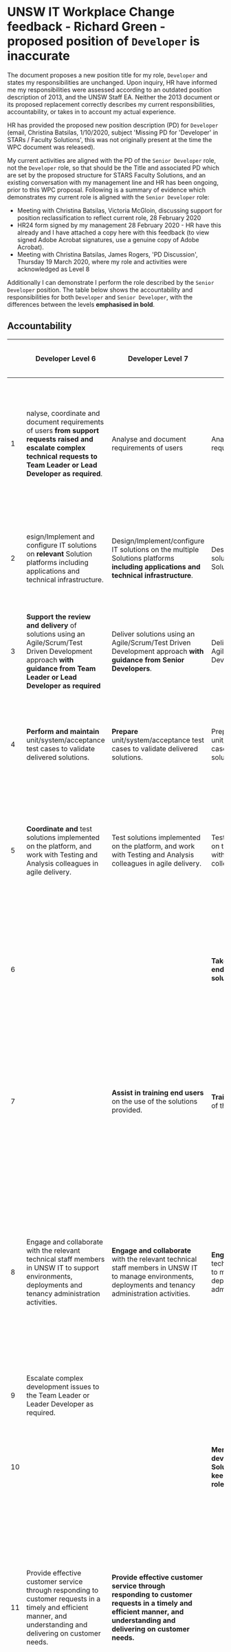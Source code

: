 # UNSW IT Workplace Change feedback - Richard Green - proposed position of `Developer` is inaccurate

The document proposes a new position title for my role, `Developer` and states my responsibilities are unchanged. Upon inquiry, HR have informed me my responsibilities were assessed according to an outdated position description of 2013, and the UNSW Staff EA. Neither the 2013 document or its proposed replacement correctly describes my current responsibilities, accountability, or takes in to account my actual experience.

HR has provided the proposed new position description (PD) for `Developer` (email, Christina Batsilas, 1/10/2020, subject 'Missing PD for 'Developer' in STARs / Faculty Solutions', this was not originally present at the time the WPC document was released).

My current activities are aligned with the PD of the `Senior Developer` role, not the `Developer` role, so that should be the Title and associated PD which are set by the proposed structure for STARS Faculty Solutions, and an existing conversation with my management line and HR has been ongoing, prior to this WPC proposal. Following is a summary of evidence which demonstrates my current role is aligned with the `Senior Developer` role:

- Meeting with Christina Batsilas, Victoria McGloin, discussing support for position reclassification to reflect current role, 28 February 2020
- HR24 form signed by my management 28 February 2020 - HR have this already and I have attached a copy here with this feedback (to view signed Adobe Acrobat signatures, use a genuine copy of Adobe Acrobat).
- Meeting with Christina Batsilas, James Rogers, 'PD Discussion', Thursday 19 March 2020, where my role and activities were acknowledged as Level 8

Additionally I can demonstrate I perform the role described by the `Senior Developer` position. The table below shows the accountability and responsibilities for both `Developer` and `Senior Developer`, with the differences between the levels __emphasised in bold__.

## Accountability

| | Developer Level 6 | Developer Level 7 | Senior Developer | Evidence current role meets the higher criteria |
|-|-------------------|-------------------|------------------|-------------------------------------------------|
| 1 | nalyse, coordinate and document requirements of users __from support requests raised and escalate complex technical requests to Team Leader or Lead Developer as required__.| Analyse and document requirements of users | Analyse and document requirements of users | Example: meetings with Sydney Orthopaedics Research Lab staff to understand the requirements for data acquisition and storage related to their DI-COM equipment |
| 2 | esign/Implement  and  configure  IT  solutions  on  __relevant__  Solution  platforms  including applications and technical infrastructure. | Design/Implement/configure IT solutions on the multiple Solutions platforms __including applications and technical infrastructure__. | Design/Implement/configure solutions on the __multiple__ Solutions platforms. | Example: Physical, Virtual and Cloud infrastructure, LAMP, Tomcat platforms, RAILS, Drupal, Mediawiki application deployments |
| 3 | __Support the review and delivery__ of solutions using an Agile/Scrum/Test Driven Development approach __with guidance from Team Leader or Lead Developer as required__ | Deliver solutions using an Agile/Scrum/Test Driven Development approach __with guidance from Senior Developers__. | Deliver solutions using an Agile/Scrum/Test Driven Development approach. | Examples: multiple projects developed and/or tracked using agile methodologies and related tool sets and technologies. |
| 4 | __Perform and maintain__ unit/system/acceptance test cases to validate delivered solutions. | __Prepare__ unit/system/acceptance test cases to validate delivered solutions. | Prepare unit/system/acceptance test cases to validate delivered solutions. | Example - devising and training UNSW tester for smoke testing, creating user stories with defined acceptance testes associated |
| 5 | __Coordinate and__ test solutions implemented on the platform, and work with Testing and Analysis colleagues in agile delivery. | Test solutions implemented on the platform, and work with Testing and Analysis colleagues in agile delivery. | Test solutions implemented on the platform, and work with Testing and Analysis colleagues in agile delivery.| Example, ensuring development stories are expressed in a way which facilities functional testing, execution of unit tests during build processes |
| 6 | | | __Take responsibility for the end-to-end delivery of solutions.__ | Examples include CBDRH Covid 19 research service, SORL DiCOM connector, DEAP service for UNSW Medicine, STARS container cluster POC, CBDHR ERICA |
| 7 | | __Assist in training end users__ on the use of the solutions provided. | __Train__ end users on the use of the solutions provided. | Example: I designed and provide on-boarding sessions for users of infrastructure I operate. E.g. ERICA, I have worked with other team members to deliver training for Sydney Orthopaedics Lab |
| 8 | Engage  and  collaborate  with  the  relevant  technical  staff  members  in  UNSW  IT  to  support environments, deployments and tenancy administration activities. | __Engage and collaborate__ with the relevant technical staff members in UNSW IT to manage environments, deployments and tenancy administration activities. | __Engage__ with the relevant technical people in UNSW IT to manage environments, deployments and tenancy administration activities. | Working with Networks team for F5 solutions, working with UNSW IT Security, working with VMWare teams and Linux teams from UNSW IT Production Services, Working with Service Management Office on Service Management Packages, Post Incident Response|
| 9 | Escalate complex development issues to the Team Leader or Leader Developer as required. | | 
| 10 | | | __Mentor and support development activity of Solution Developers in keeping with this senior role within the team.__ | Examples: presentations to our team for STARS container cluster POC, mentoring team members and beyond within UNSW IT  |
| 11 | Provide effective customer service through responding to customer requests in a timely and efficient manner, and understanding and delivering on customer needs. | __Provide effective customer service through responding to customer requests in a timely and efficient manner, and understanding and delivering on customer needs.__ | | Examples - timely direct response for all services for which I have responsibility. Ensuring queries to which I cannot respond are redirected appropriately. Follow up requests for feedback from customers and associates to ensure my response was sufficient. |
| 12 | Cooperate with all health  and safety policies  and procedures of the university and take all reasonable care to ensure that your actions or omissions do not impact on the health and safety of yourself or others.| Cooperate with all health  and safety policies  and procedures of the university and take all reasonable care to ensure that your actions or omissions do not impact on the health and safety of yourself or others.  | Cooperate with all health and safety policies and procedures of the university and take all reasonable care to ensure that your actions or omissions do not impact on the health and safety of yourself or others.| I undertake required training for OHS matters and have a defined OHS related role of First Aider within UNSW |
| 13 | Align with and actively demonstrate the UNSW Values in Action: Our Behaviours and the UNSW Code of Conduct. | Align with and actively demonstrate the UNSW Values in Action: Our Behaviours and the UNSW Code of Conduct.  | Align with and actively demonstrate the UNSW Values in Action: Our Behaviours and the UNSW Code of Conduct. | I have a strong commitment to the values of UNSW which include commitments to demonstrate excellence, building collaboration, embracing diversity, driving innovation, and displaying respect |

## Skills and Experience

| | Developer L6 | Developer L7 | Senior Developer | Evidence current role meets the higher criteria |
|-|--------------|--------------|------------------|-------------------------------------------------|
| 1 | At least 3 years’ relevant experience implementing solutions using various IT solutions platforms| __Relative experience__ implementing solutions using various platform solutions. | __Minimum 3 years__ experience implementing solutions using various platform solutions. | 25+ years experience of Linux, Windows, Databases, Web. 12 years experience AWS, 5 years complex cloud infrastructure |
| 2 | | Experience working with Agile delivery methodologies | Experience working with Agile delivery methodologies | I have used JIRA since 2013, and have worked with Agile delivery methodologies (DSDM, SCRUM, Kanban) since 2016 |
| 3 | | Experience using a delivery management tool (e.g. JIRA or MS Team Foundation Server). | Experience using a delivery management tool (e.g. JIRA or MS Team Foundation Server). | I have used JIRA, operated JIRA projects and supported JIRA since 2013 |
| 4 | Experience with __performing and maintaining__ test cases. | Experience with preparation and execution of test cases.| Experience with preparation and execution of test cases. | I have worked with UNSW Testers for end-to-end product testing, and ensured the presence of unit tested, and built pipelines using tests, since 2016 |
| 5 | __Advanced__ interpersonal skills, and __proven ability__ to establish effective relationships with fellow IT colleagues and customers. | Good interpersonal skills, establishing effective relationships with fellow IT colleagues, the business and other stakeholders.| Good interpersonal skills, establishing effective relationships with fellow IT colleagues, the business and other stakeholders. | I have 25+ years of experience with communications with internal and external vendors, service providers and customers, from my role with UNSW, with previous employers, and in a voluntary capacity with NSW State Emergency Service (SES) |
| 6 | | Effective organisational and coordination skills, as well as customer service and dispute resolution skills. | Effective __people leadership__, organisational, coordination, motivational, negotiation and dispute resolution skill. | I have worked as a tech lead on UNSW projects with internal and external teams. additionally I hold nationally recognised vocational education and training (VET) qualifications as a Skills Trainer (TAEDEL301A, BSBCMM401A) and Team Leader (PUAOPE004B), and have held role of Team Leader for NSW State Emergency Service.  I actively share knowledge with team members and seek feedback. I enthusiastically participate in UNSW IT DevOps practice sessions promoting collaboration. I have participated in information sessions with UNSW Research Technologies 'Hacky Hour' sessions. |
| 7 | Ability to apply analytical skill and conceptual thinking to the analysis, design and implementation of solutions.  | Ability to apply analytical skill and conceptual thinking to the analysis, design and implementation of solutions | Ability to apply analytical skill and conceptual thinking to the analysis, design and implementation of solutions. | Ability to apply analytical skill and conceptual thinking to the analysis, design and implementation of solutions. | I have designed an built and documented end-to-end solutions, both working both in teams, and individually. e.g. ERICA, SORL DiCOM Connector, POC Cluster hosting solution for STARS Faculty Solutions |
| 8 | | Experience working in a formal environment interacting with stakeholders at all levels of an organisation. | Experience working in a formal environment interacting with stakeholders at all levels of an organisation. | At UNSW I have worked with customers (CBDRH), our vendors (DiUS, Intersect, IONIZE), and external organisations, including federal government (AIHW), and state government (NSW Data Analytics Centre, eHealth NSW, CHEReL) |
| 9 | | A professional attitude to the delivery of high-quality customer outcomes | A professional attitude to the delivery of high-quality customer outcomes. | Foreseeing problems a customer might encounter, and facilitating a path towards solution. e.g. recently, CBDRH ANZARD research project, noticing vendor was not fulfilling expected level of service, and actively working with customer and vendor towards an agreed and sustainable solution. Following up with a customer to request feedback and ensure customer expectations and requirements are delivered. |
| 10 | Excellent time management skills, with a demonstrated ability to respond to changing priorities, and meet competing deadlines by using judgement and initiative. | | |
| 11 | bility to work collaboratively and productively within a team, but also to take initiative and work independently while managing competing demands.| | |
| 12 | emonstrated experience providing effective customer service and support to clients at all levels, including a professional attitude to the delivery of high-quality customer outcomes. | | |
| 13 | Knowledge of health and safety responsibilities and commitment to attending relevant health and safety training.| Knowledge of health and safety responsibilities and commitment to attending relevant health and safety training| Knowledge of health and safety responsibilities and commitment to attending relevant health and safety training. |  At UNSW I have demonstrated commitment by volunteering for the role of First Aider at UNSW from 2013 to present and undertaking training as required. Additionally I hold VET qualification PUA21309 in Public Safety |
| 13 | An understanding of and commitment to UNSW’s aims, objectives and values in action, together with relevant policies and guidelines. | An understanding of and commitment to UNSW’s aims, objectives and values in action, together with relevant policies and guidelines. | An understanding of and commitment to UNSW’s aims, objectives and values in action, together with relevant policies and guidelines. | Addressing UNSW values, Embracing Diversity, I am a keen supporter and participant in UNSW's diversity and equality programs, for example, taking part in UNSW Human Rainbow celebrating Mardi Gras 2020; Demonstrates Excellence - proven ability to delivery high quality outcomes as an individual and as a team member; Builds collaboration - sharing skills across UNSW IT and with our customers, for example actively sharing knowledge across UNSW IT with Friday DevOps Practice workshops; Displays respect - I work in a professional manner, and acknowledge and encourage the same with others. I undertaking training as required, and have a good knowledge of UNSW policy as it relates to my job. |
